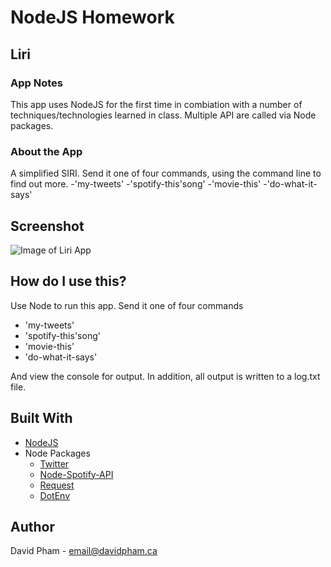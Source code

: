 # NodeJS Homework

## Liri

### App Notes

This app uses NodeJS for the first time in combiation with a number of techniques/technologies learned in class. Multiple API are called via Node packages.

### About the App

A simplified SIRI. Send it one of four commands, using the command line to find out more.
-'my-tweets'
-'spotify-this'song'
-'movie-this'
-'do-what-it-says'

## Screenshot

![Image of Liri App](https://takeawalk.github.io/UTM/10-NodeJS/liri-node-app/liri.PNG)

## How do I use this?

Use Node to run this app. Send it one of four commands

- 'my-tweets'
- 'spotify-this'song'
- 'movie-this'
- 'do-what-it-says'

And view the console for output.
In addition, all output is written to a log.txt file.

## Built With

- [NodeJS](https://nodejs.org/en/)
- Node Packages
  - [Twitter](https://www.npmjs.com/package/twitter)
  - [Node-Spotify-API](https://www.npmjs.com/package/node-spotify-api)
  - [Request](https://www.npmjs.com/package/request)
  - [DotEnv](https://www.npmjs.com/package/dotenv)

## Author

David Pham - email@davidpham.ca
